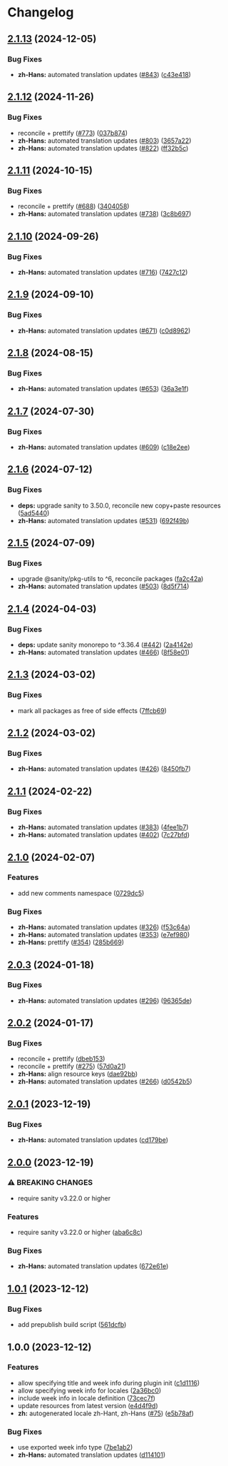 # Changelog

## [2.1.13](https://github.com/sanity-io/locales/compare/locale-zh-hans-v2.1.12...locale-zh-hans-v2.1.13) (2024-12-05)


### Bug Fixes

* **zh-Hans:** automated translation updates ([#843](https://github.com/sanity-io/locales/issues/843)) ([c43e418](https://github.com/sanity-io/locales/commit/c43e418ba0b63e55d5807ba5c4f69b51d97af3d1))

## [2.1.12](https://github.com/sanity-io/locales/compare/locale-zh-hans-v2.1.11...locale-zh-hans-v2.1.12) (2024-11-26)


### Bug Fixes

* reconcile + prettify ([#773](https://github.com/sanity-io/locales/issues/773)) ([037b874](https://github.com/sanity-io/locales/commit/037b8747ab096387a988bef3e632812f7217f53f))
* **zh-Hans:** automated translation updates ([#803](https://github.com/sanity-io/locales/issues/803)) ([3657a22](https://github.com/sanity-io/locales/commit/3657a225ffde6759eff6242da8acc842c6750a2f))
* **zh-Hans:** automated translation updates ([#822](https://github.com/sanity-io/locales/issues/822)) ([ff32b5c](https://github.com/sanity-io/locales/commit/ff32b5c3476fb794e49f647537ee041f277874ed))

## [2.1.11](https://github.com/sanity-io/locales/compare/locale-zh-hans-v2.1.10...locale-zh-hans-v2.1.11) (2024-10-15)


### Bug Fixes

* reconcile + prettify ([#688](https://github.com/sanity-io/locales/issues/688)) ([3404058](https://github.com/sanity-io/locales/commit/3404058c7a55c2163d680d84953f7ac5defb2066))
* **zh-Hans:** automated translation updates ([#738](https://github.com/sanity-io/locales/issues/738)) ([3c8b697](https://github.com/sanity-io/locales/commit/3c8b697060db0894cccbe0ce298a9a0bf1494e5f))

## [2.1.10](https://github.com/sanity-io/locales/compare/locale-zh-hans-v2.1.9...locale-zh-hans-v2.1.10) (2024-09-26)


### Bug Fixes

* **zh-Hans:** automated translation updates ([#716](https://github.com/sanity-io/locales/issues/716)) ([7427c12](https://github.com/sanity-io/locales/commit/7427c1261ac44df603322e9403b8e6a4274660f4))

## [2.1.9](https://github.com/sanity-io/locales/compare/locale-zh-hans-v2.1.8...locale-zh-hans-v2.1.9) (2024-09-10)


### Bug Fixes

* **zh-Hans:** automated translation updates ([#671](https://github.com/sanity-io/locales/issues/671)) ([c0d8962](https://github.com/sanity-io/locales/commit/c0d8962a96e56a84a29ebbeec0ffa1c50b38af3c))

## [2.1.8](https://github.com/sanity-io/locales/compare/locale-zh-hans-v2.1.7...locale-zh-hans-v2.1.8) (2024-08-15)


### Bug Fixes

* **zh-Hans:** automated translation updates ([#653](https://github.com/sanity-io/locales/issues/653)) ([36a3e1f](https://github.com/sanity-io/locales/commit/36a3e1f79211dee3335ea764185476db537821b9))

## [2.1.7](https://github.com/sanity-io/locales/compare/locale-zh-hans-v2.1.6...locale-zh-hans-v2.1.7) (2024-07-30)


### Bug Fixes

* **zh-Hans:** automated translation updates ([#609](https://github.com/sanity-io/locales/issues/609)) ([c18e2ee](https://github.com/sanity-io/locales/commit/c18e2eebd12cd6e89c9b4b11b6bf0d7f57b28602))

## [2.1.6](https://github.com/sanity-io/locales/compare/locale-zh-hans-v2.1.5...locale-zh-hans-v2.1.6) (2024-07-12)


### Bug Fixes

* **deps:** upgrade sanity to 3.50.0, reconcile new copy+paste resources ([5ad5440](https://github.com/sanity-io/locales/commit/5ad5440692ba75d76b5de468a5ed5cdfd01de995))
* **zh-Hans:** automated translation updates ([#531](https://github.com/sanity-io/locales/issues/531)) ([692f49b](https://github.com/sanity-io/locales/commit/692f49b8e441f2e3590023b82f399fd2e8a6ac71))

## [2.1.5](https://github.com/sanity-io/locales/compare/locale-zh-hans-v2.1.4...locale-zh-hans-v2.1.5) (2024-07-09)


### Bug Fixes

* upgrade @sanity/pkg-utils to ^6, reconcile packages ([fa2c42a](https://github.com/sanity-io/locales/commit/fa2c42a0e8550ead90dcc61fe1abcecdacf8fd20))
* **zh-Hans:** automated translation updates ([#503](https://github.com/sanity-io/locales/issues/503)) ([8d5f714](https://github.com/sanity-io/locales/commit/8d5f7142bf3b8c46d1b1d2c50701c1d3cf1ff0f9))

## [2.1.4](https://github.com/sanity-io/locales/compare/locale-zh-hans-v2.1.3...locale-zh-hans-v2.1.4) (2024-04-03)


### Bug Fixes

* **deps:** update sanity monorepo to ^3.36.4 ([#442](https://github.com/sanity-io/locales/issues/442)) ([2a4142e](https://github.com/sanity-io/locales/commit/2a4142e6e50eb5992b3432169cd71676c353276f))
* **zh-Hans:** automated translation updates ([#466](https://github.com/sanity-io/locales/issues/466)) ([8f58e01](https://github.com/sanity-io/locales/commit/8f58e01172254fbfe4c6d1fb9f4ddb4458e12469))

## [2.1.3](https://github.com/sanity-io/locales/compare/locale-zh-hans-v2.1.2...locale-zh-hans-v2.1.3) (2024-03-02)


### Bug Fixes

* mark all packages as free of side effects ([7ffcb69](https://github.com/sanity-io/locales/commit/7ffcb6939ba729c3c6c528d81e14a833b9096f50))

## [2.1.2](https://github.com/sanity-io/locales/compare/locale-zh-hans-v2.1.1...locale-zh-hans-v2.1.2) (2024-03-02)


### Bug Fixes

* **zh-Hans:** automated translation updates ([#426](https://github.com/sanity-io/locales/issues/426)) ([8450fb7](https://github.com/sanity-io/locales/commit/8450fb7ffd19057a60ad9b6d3edcf05f79a64503))

## [2.1.1](https://github.com/sanity-io/locales/compare/locale-zh-hans-v2.1.0...locale-zh-hans-v2.1.1) (2024-02-22)


### Bug Fixes

* **zh-Hans:** automated translation updates ([#383](https://github.com/sanity-io/locales/issues/383)) ([4fee1b7](https://github.com/sanity-io/locales/commit/4fee1b758e02354407cd24723ba4d4a28b390988))
* **zh-Hans:** automated translation updates ([#402](https://github.com/sanity-io/locales/issues/402)) ([7c27bfd](https://github.com/sanity-io/locales/commit/7c27bfd7fe0b85c21055ecfaed433c9ea5a872c3))

## [2.1.0](https://github.com/sanity-io/locales/compare/locale-zh-hans-v2.0.3...locale-zh-hans-v2.1.0) (2024-02-07)


### Features

* add new comments namespace ([0729dc5](https://github.com/sanity-io/locales/commit/0729dc52cd29ac2611250663a32a7f1a5a039500))


### Bug Fixes

* **zh-Hans:** automated translation updates ([#326](https://github.com/sanity-io/locales/issues/326)) ([f53c64a](https://github.com/sanity-io/locales/commit/f53c64a9bc0ff6249afc02b0e8b3efa476ef6c07))
* **zh-Hans:** automated translation updates ([#353](https://github.com/sanity-io/locales/issues/353)) ([e7ef980](https://github.com/sanity-io/locales/commit/e7ef980fba30830187893515415c56c3ca927804))
* **zh-Hans:** prettify ([#354](https://github.com/sanity-io/locales/issues/354)) ([285b669](https://github.com/sanity-io/locales/commit/285b6699a6adb353f5740434abc00b0aba6fbf8b))

## [2.0.3](https://github.com/sanity-io/locales/compare/locale-zh-hans-v2.0.2...locale-zh-hans-v2.0.3) (2024-01-18)


### Bug Fixes

* **zh-Hans:** automated translation updates ([#296](https://github.com/sanity-io/locales/issues/296)) ([96365de](https://github.com/sanity-io/locales/commit/96365de9f72cbf4ab4fc4fbf7c92b01dca8e81bb))

## [2.0.2](https://github.com/sanity-io/locales/compare/locale-zh-hans-v2.0.1...locale-zh-hans-v2.0.2) (2024-01-17)


### Bug Fixes

* reconcile + prettify ([dbeb153](https://github.com/sanity-io/locales/commit/dbeb153fc3f80207e357a888431d2fd739617821))
* reconcile + prettify ([#275](https://github.com/sanity-io/locales/issues/275)) ([57d0a21](https://github.com/sanity-io/locales/commit/57d0a21e05f631d47d74a2c029c9dcc3993bc7b0))
* **zh-Hans:** align resource keys ([dae92bb](https://github.com/sanity-io/locales/commit/dae92bba8d1f4c6c69e54c8e72bd38b4226a147b))
* **zh-Hans:** automated translation updates ([#266](https://github.com/sanity-io/locales/issues/266)) ([d0542b5](https://github.com/sanity-io/locales/commit/d0542b59a15063094ed62c0d93b57cd7b8393718))

## [2.0.1](https://github.com/sanity-io/locales/compare/locale-zh-hans-v2.0.0...locale-zh-hans-v2.0.1) (2023-12-19)


### Bug Fixes

* **zh-Hans:** automated translation updates ([cd179be](https://github.com/sanity-io/locales/commit/cd179be1f53d383712dbfd06d77877011a838ad3))

## [2.0.0](https://github.com/sanity-io/locales/compare/locale-zh-hans-v1.0.1...locale-zh-hans-v2.0.0) (2023-12-19)


### ⚠ BREAKING CHANGES

* require sanity v3.22.0 or higher

### Features

* require sanity v3.22.0 or higher ([aba6c8c](https://github.com/sanity-io/locales/commit/aba6c8c3fd4f6e11b193b96a3821420f72ccc47d))


### Bug Fixes

* **zh-Hans:** automated translation updates ([672e61e](https://github.com/sanity-io/locales/commit/672e61e0b2c173b9627e81ba5eb3728fd0f3902e))

## [1.0.1](https://github.com/sanity-io/locales/compare/locale-zh-hans-v1.0.0...locale-zh-hans-v1.0.1) (2023-12-12)


### Bug Fixes

* add prepublish build script ([561dcfb](https://github.com/sanity-io/locales/commit/561dcfb24ab12f98fcc590b0dbc2cf297ea60485))

## 1.0.0 (2023-12-12)


### Features

* allow specifying title and week info during plugin init ([c1d1116](https://github.com/sanity-io/locales/commit/c1d1116bab0c99c6506a9744e33d6cf282bf1c1b))
* allow specifying week info for locales ([2a36bc0](https://github.com/sanity-io/locales/commit/2a36bc08c6aaed7f47c48c5598e36849cef2864f))
* include week info in locale definition ([73cec7f](https://github.com/sanity-io/locales/commit/73cec7fb69ac92a565282aac0d08f13b634372fb))
* update resources from latest version ([e4d4f9d](https://github.com/sanity-io/locales/commit/e4d4f9daf8c2566f3ee7c9b002ac6d0051a2734c))
* **zh:** autogenerated locale zh-Hant, zh-Hans ([#75](https://github.com/sanity-io/locales/issues/75)) ([e5b78af](https://github.com/sanity-io/locales/commit/e5b78afc62541ae06b28f72ab131a9e45d5ec3e5))


### Bug Fixes

* use exported week info type ([7be1ab2](https://github.com/sanity-io/locales/commit/7be1ab27939e1836e000155c576362fb5f54bd3e))
* **zh-Hans:** automated translation updates ([d114101](https://github.com/sanity-io/locales/commit/d1141013d97fbd862cf984fbef7c248bb0d18f5c))
